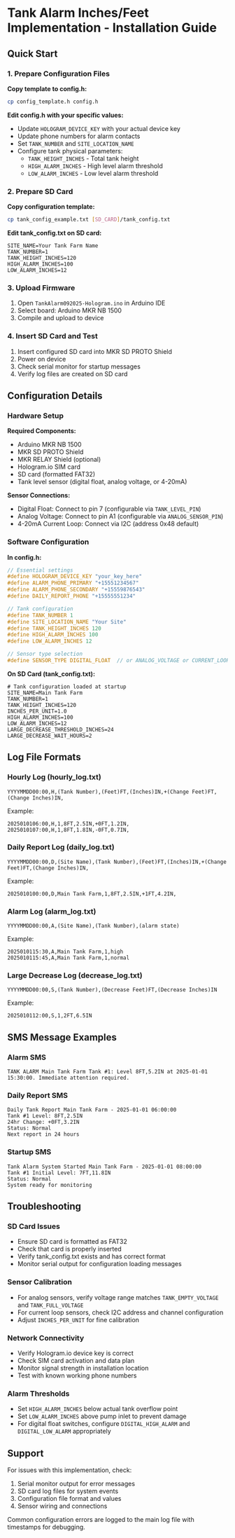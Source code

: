 # Tank Alarm Inches/Feet Implementation - Installation Guide

## Quick Start

### 1. Prepare Configuration Files

**Copy template to config.h:**
```bash
cp config_template.h config.h
```

**Edit config.h with your specific values:**
- Update `HOLOGRAM_DEVICE_KEY` with your actual device key
- Update phone numbers for alarm contacts
- Set `TANK_NUMBER` and `SITE_LOCATION_NAME`
- Configure tank physical parameters:
  - `TANK_HEIGHT_INCHES` - Total tank height
  - `HIGH_ALARM_INCHES` - High level alarm threshold
  - `LOW_ALARM_INCHES` - Low level alarm threshold

### 2. Prepare SD Card

**Copy configuration template:**
```bash
cp tank_config_example.txt [SD_CARD]/tank_config.txt
```

**Edit tank_config.txt on SD card:**
```
SITE_NAME=Your Tank Farm Name
TANK_NUMBER=1
TANK_HEIGHT_INCHES=120
HIGH_ALARM_INCHES=100
LOW_ALARM_INCHES=12
```

### 3. Upload Firmware

1. Open `TankAlarm092025-Hologram.ino` in Arduino IDE
2. Select board: Arduino MKR NB 1500
3. Compile and upload to device

### 4. Insert SD Card and Test

1. Insert configured SD card into MKR SD PROTO Shield
2. Power on device
3. Check serial monitor for startup messages
4. Verify log files are created on SD card

## Configuration Details

### Hardware Setup

**Required Components:**
- Arduino MKR NB 1500
- MKR SD PROTO Shield  
- MKR RELAY Shield (optional)
- Hologram.io SIM card
- SD card (formatted FAT32)
- Tank level sensor (digital float, analog voltage, or 4-20mA)

**Sensor Connections:**
- Digital Float: Connect to pin 7 (configurable via `TANK_LEVEL_PIN`)
- Analog Voltage: Connect to pin A1 (configurable via `ANALOG_SENSOR_PIN`)
- 4-20mA Current Loop: Connect via I2C (address 0x48 default)

### Software Configuration

**In config.h:**
```c
// Essential settings
#define HOLOGRAM_DEVICE_KEY "your_key_here"
#define ALARM_PHONE_PRIMARY "+15551234567"
#define ALARM_PHONE_SECONDARY "+15559876543"
#define DAILY_REPORT_PHONE "+15555551234"

// Tank configuration  
#define TANK_NUMBER 1
#define SITE_LOCATION_NAME "Your Site"
#define TANK_HEIGHT_INCHES 120
#define HIGH_ALARM_INCHES 100
#define LOW_ALARM_INCHES 12

// Sensor type selection
#define SENSOR_TYPE DIGITAL_FLOAT  // or ANALOG_VOLTAGE or CURRENT_LOOP
```

**On SD Card (tank_config.txt):**
```
# Tank configuration loaded at startup
SITE_NAME=Main Tank Farm
TANK_NUMBER=1
TANK_HEIGHT_INCHES=120
INCHES_PER_UNIT=1.0
HIGH_ALARM_INCHES=100
LOW_ALARM_INCHES=12
LARGE_DECREASE_THRESHOLD_INCHES=24
LARGE_DECREASE_WAIT_HOURS=2
```

## Log File Formats

### Hourly Log (hourly_log.txt)
```
YYYYMMDD00:00,H,(Tank Number),(Feet)FT,(Inches)IN,+(Change Feet)FT,(Change Inches)IN,
```
Example:
```
2025010106:00,H,1,8FT,2.5IN,+0FT,1.2IN,
2025010107:00,H,1,8FT,1.8IN,-0FT,0.7IN,
```

### Daily Report Log (daily_log.txt)  
```
YYYYMMDD00:00,D,(Site Name),(Tank Number),(Feet)FT,(Inches)IN,+(Change Feet)FT,(Change Inches)IN,
```
Example:
```
2025010100:00,D,Main Tank Farm,1,8FT,2.5IN,+1FT,4.2IN,
```

### Alarm Log (alarm_log.txt)
```
YYYYMMDD00:00,A,(Site Name),(Tank Number),(alarm state)
```
Example:
```
2025010115:30,A,Main Tank Farm,1,high
2025010115:45,A,Main Tank Farm,1,normal
```

### Large Decrease Log (decrease_log.txt)
```
YYYYMMDD00:00,S,(Tank Number),(Decrease Feet)FT,(Decrease Inches)IN
```
Example:
```
2025010112:00,S,1,2FT,6.5IN
```

## SMS Message Examples

### Alarm SMS
```
TANK ALARM Main Tank Farm Tank #1: Level 8FT,5.2IN at 2025-01-01 15:30:00. Immediate attention required.
```

### Daily Report SMS  
```
Daily Tank Report Main Tank Farm - 2025-01-01 06:00:00
Tank #1 Level: 8FT,2.5IN
24hr Change: +0FT,3.2IN
Status: Normal
Next report in 24 hours
```

### Startup SMS
```
Tank Alarm System Started Main Tank Farm - 2025-01-01 08:00:00
Tank #1 Initial Level: 7FT,11.8IN
Status: Normal
System ready for monitoring
```

## Troubleshooting

### SD Card Issues
- Ensure SD card is formatted as FAT32
- Check that card is properly inserted
- Verify tank_config.txt exists and has correct format
- Monitor serial output for configuration loading messages

### Sensor Calibration
- For analog sensors, verify voltage range matches `TANK_EMPTY_VOLTAGE` and `TANK_FULL_VOLTAGE`
- For current loop sensors, check I2C address and channel configuration
- Adjust `INCHES_PER_UNIT` for fine calibration

### Network Connectivity
- Verify Hologram.io device key is correct
- Check SIM card activation and data plan
- Monitor signal strength in installation location
- Test with known working phone numbers

### Alarm Thresholds
- Set `HIGH_ALARM_INCHES` below actual tank overflow point
- Set `LOW_ALARM_INCHES` above pump inlet to prevent damage
- For digital float switches, configure `DIGITAL_HIGH_ALARM` and `DIGITAL_LOW_ALARM` appropriately

## Support

For issues with this implementation, check:
1. Serial monitor output for error messages
2. SD card log files for system events
3. Configuration file format and values
4. Sensor wiring and connections

Common configuration errors are logged to the main log file with timestamps for debugging.